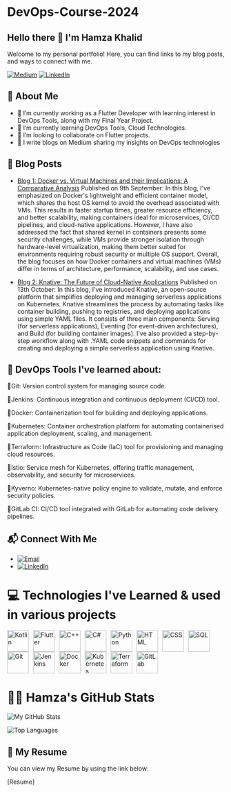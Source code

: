 # DevOps-Course-2024

## Hello there 👋 I'm Hamza Khalid
 Welcome to my personal portfolio! Here, you can find links to my blog posts, and ways to connect with me.

[![Medium](https://img.shields.io/badge/Medium-Follow-black?style=flat&logo=medium)](https://medium.com/@khalidhamza410)
[![LinkedIn](https://img.shields.io/badge/LinkedIn-Connect-blue?style=flat&logo=linkedin)](https://www.linkedin.com/in/hamza-khalid-672524207/)

## 🌟 About Me
- 🔴 I’m currently working as a Flutter Developer with learning interest in DevOps Tools, along with my Final Year Project.
- 🔴 I’m currently learning DevOps Tools, Cloud Technologies.
- 🔴 I’m looking to collaborate on Flutter projects.
- 🔴 I write blogs on Medium sharing my insights on DevOps technologies

## 📝 Blog Posts
- [Blog 1: Docker vs. Virtual Machines and their Implications: A Comparative Analysis](https://medium.com/@khalidhamza410/docker-vs-virtual-machines-and-their-implications-a-comparative-analysis-366909fd79c6)
Published on 9th September: In this blog, I've emphasized on Docker's lightweight and efficient container model, which shares the host OS kernel to avoid the overhead associated with VMs. This results in faster startup times, greater resource efficiency, and better scalability, making containers ideal for microservices, CI/CD pipelines, and cloud-native applications. However, I have also addressed the fact that shared kernel in containers presents some security challenges, while VMs provide stronger isolation through hardware-level virtualization, making them better suited for environments requiring robust security or multiple OS support. Overall, the blog focuses on how Docker containers and virtual machines (VMs) differ in terms of architecture, performance, scalability, and use cases.
  
- [Blog 2: Knative: The Future of Cloud-Native Applications](https://medium.com/@khalidhamza410/knative-the-future-of-cloud-native-applications-5f3a355e7bb2)
Published on 13th October: In this blog, I've introduced Knative, an open-source platform that simplifies deploying and managing serverless applications on Kubernetes. Knative streamlines the process by automating tasks like container building, pushing to registries, and deploying applications using simple YAML files. It consists of three main components: Serving (for serverless applications), Eventing (for event-driven architectures), and Build (for building container images). I’ve also provided a step-by-step workflow along with .YAML code snippets and commands for creating and deploying a simple serverless application using Knative.

## 📖 DevOps Tools I've learned about:

🔴Git: Version control system for managing source code.

🔴Jenkins: Continuous integration and continuous deployment (CI/CD) tool.

🔴Docker: Containerization tool for building and deploying applications.

🔴Kubernetes: Container orchestration platform for automating containerised application deployment, scaling, and management.

🔴Terraform: Infrastructure as Code (IaC) tool for provisioning and managing cloud resources.

🔴Istio: Service mesh for Kubernetes, offering traffic management, observability, and security for microservices.

🔴Kyverno: Kubernetes-native policy engine to validate, mutate, and enforce security policies.

🔴GitLab CI: CI/CD tool integrated with GitLab for automating code delivery pipelines.

## 📬 Connect With Me

- [![Email](https://img.shields.io/badge/Email-Contact-red?style=flat&logo=gmail)](mailto:khalidhamza410@gmail.com)
- [![LinkedIn](https://img.shields.io/badge/LinkedIn-Connect-blue?style=flat&logo=linkedin)](https://www.linkedin.com/in/hamza-khalid-672524207/)

# 💻 Technologies I've Learned & used in various projects

<div style="display: flex; flex-wrap: wrap;">
  <img src="https://cdn.jsdelivr.net/gh/devicons/devicon/icons/kotlin/kotlin-original.svg" alt="Kotlin" width="50" style="margin-right: 10px;"/>
<img src="https://cdn.jsdelivr.net/gh/devicons/devicon/icons/flutter/flutter-original.svg" alt="Flutter" width="50" style="margin-right: 10px;"/>
  <img src="https://cdn.jsdelivr.net/gh/devicons/devicon/icons/cplusplus/cplusplus-original.svg" alt="C++" width="50" style="margin-right: 10px;"/>
  <img src="https://cdn.jsdelivr.net/gh/devicons/devicon/icons/csharp/csharp-original.svg" alt="C#" width="50" style="margin-right: 10px;"/>
  <img src="https://cdn.jsdelivr.net/gh/devicons/devicon/icons/python/python-original.svg" alt="Python" width="50" style="margin-right: 10px;"/>
  <img src="https://cdn.jsdelivr.net/gh/devicons/devicon/icons/html5/html5-original.svg" alt="HTML" width="50" style="margin-right: 10px;"/>
  <img src="https://cdn.jsdelivr.net/gh/devicons/devicon/icons/css3/css3-original.svg" alt="CSS" width="50" style="margin-right: 10px;"/>
  <img src="https://cdn.jsdelivr.net/gh/devicons/devicon/icons/mysql/mysql-original.svg" alt="SQL" width="50" style="margin-right: 10px;"/>
  <img src="https://cdn.jsdelivr.net/gh/devicons/devicon/icons/git/git-original.svg" alt="Git" width="50" style="margin-right: 10px;"/>
  <img src="https://cdn.jsdelivr.net/gh/devicons/devicon/icons/jenkins/jenkins-original.svg" alt="Jenkins" width="50" style="margin-right: 10px;"/>
  <img src="https://cdn.jsdelivr.net/gh/devicons/devicon/icons/docker/docker-original.svg" alt="Docker" width="50" style="margin-right: 10px;"/>
  <img src="https://cdn.jsdelivr.net/gh/devicons/devicon/icons/kubernetes/kubernetes-plain.svg" alt="Kubernetes" width="50" style="margin-right: 10px;"/>
  <img src="https://cdn.jsdelivr.net/gh/devicons/devicon/icons/terraform/terraform-original.svg" alt="Terraform" width="50" style="margin-right: 10px;"/>
  <img src="https://cdn.jsdelivr.net/gh/devicons/devicon/icons/gitlab/gitlab-original.svg" alt="GitLab" width="50" style="margin-right: 10px;"/>
</div>


# 👩‍💻 Hamza's GitHub Stats

![My GitHub Stats](https://github-readme-stats.vercel.app/api?username=hamza3741&show_icons=true&count_private=true&hide=prs&theme=radical)

![Top Languages](https://github-readme-stats.vercel.app/api/top-langs/?username=hamza3741&langs_count=10&layout=compact)

## 📝 My Resume 
You can view my Resume by using the link below:

[Resume]
